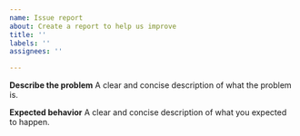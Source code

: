 ```yaml
---
name: Issue report
about: Create a report to help us improve
title: ''
labels: ''
assignees: ''

---
```


**Describe the problem**
A clear and concise description of what the problem is.


**Expected behavior**
A clear and concise description of what you expected to happen.
